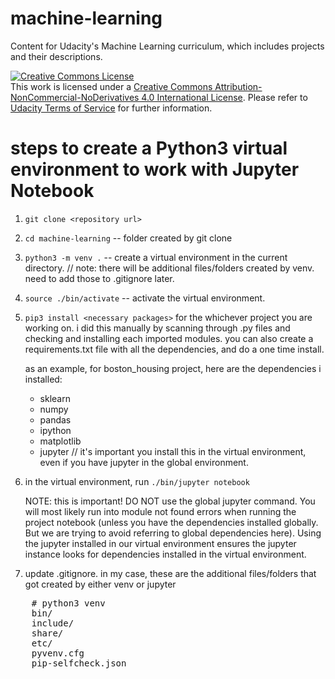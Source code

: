# machine-learning
Content for Udacity's Machine Learning curriculum, which includes projects and their descriptions.

<a rel="license" href="http://creativecommons.org/licenses/by-nc-nd/4.0/"><img alt="Creative Commons License" style="border-width:0" src="https://i.creativecommons.org/l/by-nc-nd/4.0/88x31.png" /></a><br />This work is licensed under a <a rel="license" href="http://creativecommons.org/licenses/by-nc-nd/4.0/">Creative Commons Attribution-NonCommercial-NoDerivatives 4.0 International License</a>. Please refer to [Udacity Terms of Service](https://www.udacity.com/legal) for further information.


# steps to create a Python3 virtual environment to work with Jupyter Notebook

1. `git clone <repository url>`
2. `cd machine-learning` -- folder created by git clone

3. `python3 -m venv .`   -- create a virtual environment in the current directory.
    // note: there will be additional files/folders created by venv. need to add those to .gitignore later. 

4. `source ./bin/activate`   -- activate the virtual environment.
5. `pip3 install <necessary packages>` for the whichever project you are working on. 
    i did this manually by scanning through .py files and checking and installing each imported modules. you can also create a requirements.txt file with all the dependencies, and do a one time install.
    
    as an example, for boston_housing project, here are the dependencies i installed:
    * sklearn
    * numpy
    * pandas
    * ipython
    * matplotlib
    * jupyter // it's important you install this in the virtual environment, even if you have jupyter in the global environment. 

6. in the virtual environment, run `./bin/jupyter notebook `
    
     NOTE: this is important! DO NOT use the global jupyter command. You will most likely run into module not found errors when running the project notebook (unless you have the dependencies installed globally. But we are trying to avoid referring to global dependencies here). Using the jupyter installed in our virtual environment ensures the jupyter instance looks for dependencies installed in the virtual environment. 

7. update .gitignore. in my case, these are the additional files/folders that got created by either venv or jupyter
<pre>
    # python3 venv
    bin/
    include/
    share/
    etc/
    pyvenv.cfg
    pip-selfcheck.json
</pre>